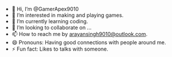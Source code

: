 - 👋 Hi, I’m @GamerApex9010
- 👀 I’m interested in making and playing games.
- 🌱 I’m currently learning coding.
- 💞️ I’m looking to collaborate on ...
- 📫 How to reach me by arayansingh9010@outlook.com.
- 😄 Pronouns: Having good connections with people around me.
- ⚡ Fun fact: Likes to talks with someone.

<!---
GamerApex9010/GamerApex9010 is a ✨ special ✨ repository because its `README.md` (this file) appears on your GitHub profile.
You can click the Preview link to take a look at your changes.
--->
